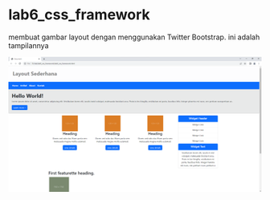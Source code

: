 # lab6_css_framework
membuat gambar layout dengan menggunakan Twitter Bootstrap.
ini adalah tampilannya

![gambar 1](gambar/ss1.png)
